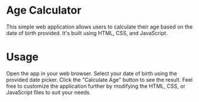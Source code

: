 # Age Calculator 
This simple web application allows users to calculate their age based on the date of birth provided. It's built using HTML, CSS, and JavaScript.

# Usage
Open the app in your web browser.
Select your date of birth using the provided date picker.
Click the "Calculate Age" button to see the result.
Feel free to customize the application further by modifying the HTML, CSS, or JavaScript files to suit your needs.
